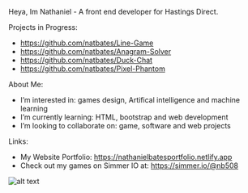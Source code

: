 
Heya, Im Nathaniel - A front end developer for Hastings Direct. 

Projects in Progress:
- https://github.com/natbates/Line-Game
- https://github.com/natbates/Anagram-Solver
- https://github.com/natbates/Duck-Chat
- https://github.com/natbates/Pixel-Phantom

About Me:

- I’m interested in: games design, Artifical intelligence and machine learning
- I’m currently learning: HTML, bootstrap and web development
- I’m looking to collaborate on: game, software and web projects 

Links:

- My Website Portfolio: https://nathanielbatesportfolio.netlify.app
- Check out my games on Simmer IO at: https://simmer.io/@nb508

![alt text](https://i.kym-cdn.com/photos/images/facebook/002/432/394/1e1.jpg)
